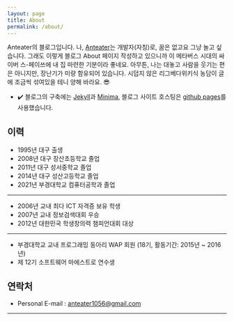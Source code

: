 ```yaml
---
layout: page
title: About
permalink: /about/
---
```


Anteater의 블로그입니다. 나, [Anteater](https://github.com/anteater333)는 개발자(자칭)로, 꿈은 없고요 그냥 놀고 싶습니다. 그래도 이렇게 블로그 About 페이지 작성하고 있으니까 이 메타버스 시대의 싸이버 스-페이쓰에 내 집 마련한 기분이라 좋네요. 아무튼, 나는 대놓고 사람을 웃기는 편은 아니지만, 장난기가 미량 함유되어 있습니다. 시덥지 않은 리그베다위키식 농담이 글에 조금씩 섞여있을 테니 양해 바라요. 😎  

 - ✔️ 블로그의 구축에는 [Jekyll](https://jekyllrb-ko.github.io/)과 [Minima](https://github.com/jekyll/minima), 블로그 사이트 호스팅은 [github pages](https://pages.github.com/)를 사용했습니다.

## 이력
 - 1995년 대구 출생
 - 2008년 대구 장산초등학교 졸업
 - 2011년 대구 성서중학교 졸업
 - 2014년 대구 성산고등학교 졸업
 - 2021년 부경대학교 컴퓨터공학과 졸업


----


 - 2006년 교내 최다 ICT 자격증 보유 학생
 - 2007년 교내 정보검색대회 우승
 - 2012년 대한민국 학생창의력 챔피언대회 대상


----


 - 부경대학교 교내 프로그래밍 동아리 WAP 회원 (18기, 활동기간: 2015년 ~ 2016년)
 - 제 12기 소프트웨어 마에스트로 연수생

## 연락처

 - Personal E-mail : [anteater1056@gmail.com](mailto:anteater1056@gmail.com)

---